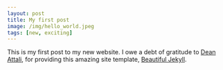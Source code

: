 ```yaml
---
layout: post
title: My first post
image: /img/hello_world.jpeg
tags: [new, exciting]
---
```


This is my first post to my new website. 
I owe a debt of gratitude to <a href="https://deanattali.com/">Dean Attali</a>, for providing this amazing site template, <a href="https://deanattali.com/beautiful-jekyll/">Beautiful Jekyll</a>.
